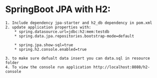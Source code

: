 # SpringBoot JPA with H2:
	1. Include dependency jpa-starter and h2_db dependency in pom.xml
	2. update application properties with:
		* spring.datasource.url=jdbc:h2:mem:testdb
		* spring.data.jpa.repositories.bootstrap-mode=default

		* spring.jpa.show-sql=true
		* spring.h2.console.enabled=true
	
	3. to make sure defualt data insert you can data.sql in resource folder
	4. To view the console run application http://localhost:8080/h2-console
	
